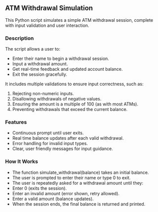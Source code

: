  ## ATM Withdrawal Simulation
This Python script simulates a simple ATM withdrawal session, complete with input validation and user interaction.

### Description
The script allows a user to:

- Enter their name to begin a withdrawal session.
- Input a withdrawal amount.
- Get real-time feedback and updated account balance.
- Exit the session gracefully.

It includes multiple validations to ensure input correctness, such as:

1. Rejecting non-numeric inputs.
2. Disallowing withdrawals of negative values.
3. Ensuring the amount is a multiple of 100 (as with most ATMs).
4. Preventing withdrawals that exceed the current balance.

### Features
- Continuous prompt until user exits.
- Real time balance updates after each valid withdrawal.
- Error handling for invalid input types.
- Clear, user friendly messages for input guidance.

### How It Works
- The function simulate_withdrawal(balance) takes an initial balance.
- The user is prompted to enter their name or type 0 to exit.
- The user is repeatedly asked for a withdrawal amount until they:
- Enter 0 (exits the session).
- Enter an invalid amount (error shown, retry allowed).
- Enter a valid amount (balance updates).
- When the session ends, the final balance is returned and printed.
